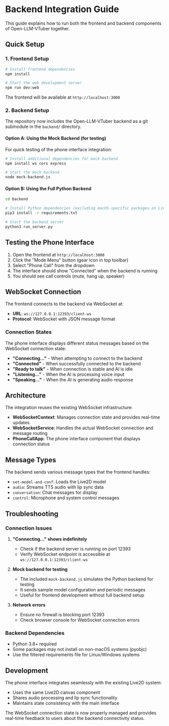 # Backend Integration Guide

This guide explains how to run both the frontend and backend components of Open-LLM-VTuber together.

## Quick Setup

### 1. Frontend Setup

```bash
# Install frontend dependencies
npm install

# Start the web development server
npm run dev:web
```

The frontend will be available at `http://localhost:3000`

### 2. Backend Setup

The repository now includes the Open-LLM-VTuber backend as a git submodule in the `backend/` directory.

#### Option A: Using the Mock Backend (for testing)

For quick testing of the phone interface integration:

```bash
# Install additional dependencies for mock backend
npm install ws cors express

# Start the mock backend
node mock-backend.js
```

#### Option B: Using the Full Python Backend

```bash
cd backend

# Install Python dependencies (excluding macOS-specific packages on Linux)
pip3 install -r requirements.txt

# Start the backend server
python3 run_server.py
```

## Testing the Phone Interface

1. Open the frontend at `http://localhost:3000`
2. Click the "Mode Menu" button (gear icon in top toolbar)
3. Select "Phone Call" from the dropdown
4. The interface should show "Connected" when the backend is running
5. You should see call controls (mute, hang up, speaker)

## WebSocket Connection

The frontend connects to the backend via WebSocket at:
- **URL**: `ws://127.0.0.1:12393/client-ws`
- **Protocol**: WebSocket with JSON message format

### Connection States

The phone interface displays different status messages based on the WebSocket connection state:

- **"Connecting..."** - When attempting to connect to the backend
- **"Connected"** - When successfully connected to the backend
- **"Ready to talk"** - When connection is stable and AI is idle
- **"Listening..."** - When the AI is processing voice input
- **"Speaking..."** - When the AI is generating audio response

## Architecture

The integration reuses the existing WebSocket infrastructure:

- **WebSocketContext**: Manages connection state and provides real-time updates
- **WebSocketService**: Handles the actual WebSocket connection and message routing
- **PhoneCallApp**: The phone interface component that displays connection status

## Message Types

The backend sends various message types that the frontend handles:

- `set-model-and-conf`: Loads the Live2D model
- `audio`: Streams TTS audio with lip sync data
- `conversation`: Chat messages for display
- `control`: Microphone and system control messages

## Troubleshooting

### Connection Issues

1. **"Connecting..." shows indefinitely**
   - Check if the backend server is running on port 12393
   - Verify WebSocket endpoint is accessible at `ws://127.0.0.1:12393/client-ws`

2. **Mock backend for testing**
   - The included `mock-backend.js` simulates the Python backend for testing
   - It sends sample model configuration and periodic messages
   - Useful for frontend development without full backend setup

3. **Network errors**
   - Ensure no firewall is blocking port 12393
   - Check browser console for WebSocket connection errors

### Backend Dependencies

- Python 3.8+ required
- Some packages may not install on non-macOS systems (pyobjc)
- Use the filtered requirements file for Linux/Windows systems

## Development

The phone interface integrates seamlessly with the existing Live2D system:

- Uses the same Live2D canvas component
- Shares audio processing and lip sync functionality
- Maintains state consistency with the main interface

The WebSocket connection state is now properly managed and provides real-time feedback to users about the backend connectivity status.